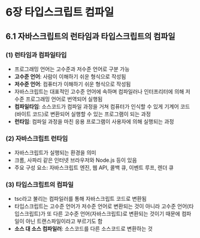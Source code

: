 # 6장 타입스크립트 컴파일

## 6.1 자바스크립트의 런타임과 타입스크립트의 컴파일

### (1) 런타임과 컴파일타입

- 프로그래밍 언어는 고수준과 저수준 언어로 구분 가능
- **고수준 언어**: 사람이 이해하기 쉬운 형식으로 작성됨
- **저수준 언어**: 컴퓨터가 이해하기 쉬운 형식으로 작성됨
- 자바스크립트는 대표적인 고수준 언어에 속하며 컴파일러나 인터프리터에 의해 저수준 프로그래밍 언어로 번역되어 실행됨
- **컴파일타임**: 소스코드가 컴파일 과정을 거쳐 컴퓨터가 인식할 수 있게 기계어 코드(바이트 코드)로 변환되어 실행할 수 있는 프로그램이 되는 과정
- **런타임**: 컴파일 과정을 마친 응용 프로그램이 사용자에 의해 실행되는 과정

### (2) 자바스크립트 런타임

- 자바스크립트가 실행되는 환경을 의미
- 크롬, 사파리 같은 인터넷 브라우저와 Node.js 등이 있음
- 주요 구성 요소: 자바스크립트 엔진, 웹 API, 콜백 큐, 이벤트 루프, 렌더 큐

### (3) 타입스크립트의 컴파일

- tsc라고 불리는 컴파일러를 통해 자바스크립트 코드로 변환됨
- 타입스크립트는 고수준 언어가 저수준 언어로 변환되는 것이 아니라 고수준 언어(타입스크립트)가 또 다른 고수준 언어(자바스크립트)로 변환되는 것이기 때문에 컴파일이 아닌 트랜스파일이라고 부르기도 함
- **소스 대 소스 컴파일러**: 소스코드를 다른 소스코드로 변환하는 것
